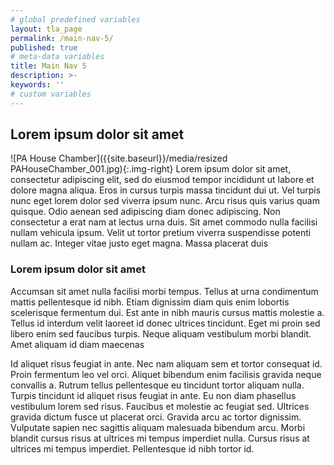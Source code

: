 ```yaml
---
# global predefined variables
layout: tla_page
permalink: /main-nav-5/
published: true
# meta-data variables
title: Main Nav 5
description: >-
keywords: ''
# custom variables
---
```

## Lorem ipsum dolor sit amet
![PA House Chamber]({{site.baseurl}}/media/resized PAHouseChamber_001.jpg){:.img-right}
Lorem ipsum dolor sit amet, consectetur adipiscing elit, sed do eiusmod tempor incididunt ut labore et dolore magna aliqua. Eros in cursus turpis massa tincidunt dui ut. Vel turpis nunc eget lorem dolor sed viverra ipsum nunc. Arcu risus quis varius quam quisque. Odio aenean sed adipiscing diam donec adipiscing. Non consectetur a erat nam at lectus urna duis. Sit amet commodo nulla facilisi nullam vehicula ipsum. Velit ut tortor pretium viverra suspendisse potenti nullam ac. Integer vitae justo eget magna. Massa placerat duis

### Lorem ipsum dolor sit amet
Accumsan sit amet nulla facilisi morbi tempus. Tellus at urna condimentum mattis pellentesque id nibh. Etiam dignissim diam quis enim lobortis scelerisque fermentum dui. Est ante in nibh mauris cursus mattis molestie a. Tellus id interdum velit laoreet id donec ultrices tincidunt. Eget mi proin sed libero enim sed faucibus turpis. Neque aliquam vestibulum morbi blandit. Amet aliquam id diam maecenas

Id aliquet risus feugiat in ante. Nec nam aliquam sem et tortor consequat id. Proin fermentum leo vel orci. Aliquet bibendum enim facilisis gravida neque convallis a. Rutrum tellus pellentesque eu tincidunt tortor aliquam nulla. Turpis tincidunt id aliquet risus feugiat in ante. Eu non diam phasellus vestibulum lorem sed risus. Faucibus et molestie ac feugiat sed. Ultrices gravida dictum fusce ut placerat orci. Gravida arcu ac tortor dignissim. Vulputate sapien nec sagittis aliquam malesuada bibendum arcu. Morbi blandit cursus risus at ultrices mi tempus imperdiet nulla. Cursus risus at ultrices mi tempus imperdiet. Pellentesque id nibh tortor id.
